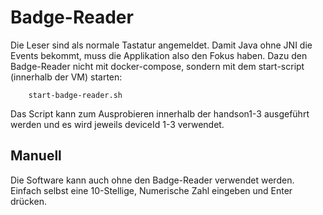 Badge-Reader
============

Die Leser sind als normale Tastatur angemeldet. Damit Java ohne JNI die Events bekommt,
muss die Applikation also den Fokus haben. Dazu den Badge-Reader nicht mit docker-compose,
sondern mit dem start-script (innerhalb der VM) starten:

        start-badge-reader.sh
        
Das Script kann zum Ausprobieren innerhalb der handson1-3 ausgeführt werden und es wird jeweils deviceId 1-3 verwendet.


Manuell
-------
Die Software kann auch ohne den Badge-Reader verwendet werden. Einfach selbst eine 10-Stellige, Numerische Zahl eingeben und Enter drücken.